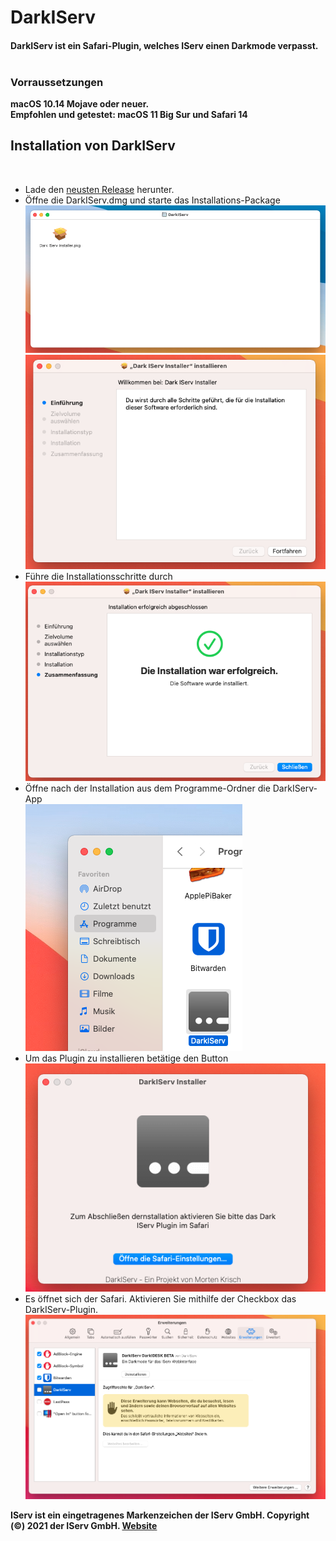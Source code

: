 # DarkIServ
#### DarkIServ ist ein Safari-Plugin, welches IServ einen Darkmode verpasst.</br></br>
### Vorraussetzungen
<strong>macOS 10.14 Mojave oder neuer.</br>
Empfohlen und getestet: macOS 11 Big Sur und Safari 14</strong>
<div>
<h2>Installation von DarkIServ</h2></br>
<ul>
<li>Lade den <a href="https://github.com/deNetzwerkkabel/DarkIServ/releases">neusten Release</a> herunter.</li>
<li>Öffne die DarkIServ.dmg und starte das Installations-Package</br><img src="https://github.com/deNetzwerkkabel/DarkIServ/blob/main/Installation/Bildschirmfoto%202021-03-02%20um%2012.14.58.png?raw=true"></img>
<img src="https://github.com/deNetzwerkkabel/DarkIServ/blob/main/Installation/Bildschirmfoto%202021-03-02%20um%2012.15.37.png?raw=true"></img>
</li>
<li>Führe die Installationsschritte durch</br>
<img src="https://github.com/deNetzwerkkabel/DarkIServ/blob/main/Installation/Bildschirmfoto%202021-03-02%20um%2012.15.55.png?raw=true"></img>
</li>
<li>Öffne nach der Installation aus dem Programme-Ordner die DarkIServ-App</br>
<img src="https://github.com/deNetzwerkkabel/DarkIServ/blob/main/Installation/Bildschirmfoto%202021-03-02%20um%2012.16.56.png?raw=true"></img>
</li>
<li>Um das Plugin zu installieren betätige den Button</br>
<img src="https://github.com/deNetzwerkkabel/DarkIServ/blob/main/Installation/Bildschirmfoto%202021-03-02%20um%2012.17.31.png?raw=true"></img>
</li>
<li>Es öffnet sich der Safari. Aktivieren Sie mithilfe der Checkbox das DarkIServ-Plugin.</br>
<img src="https://github.com/deNetzwerkkabel/DarkIServ/blob/main/Installation/Bildschirmfoto%202021-03-02%20um%2012.17.48.png?raw=true"></img>
</li>
</ul>
<strong>IServ ist ein eingetragenes Markenzeichen der IServ GmbH. Copyright (©) 2021 der IServ GmbH. <a href="https://iserv.de">Website</a>
</div>
